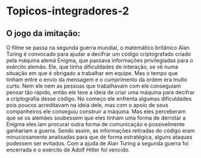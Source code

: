 # Topicos-integradores-2

## O jogo da imitação:

O filme se passa na segunda guerra mundial, o matemático britânico Alan Turing é convocado para ajudar a decifrar um código criptografado criado pela máquina alemã Enigma, que passava informações privilegiadas para o exército alemão. Ele, que tinha dificuldades de interação, se vê numa situação em que é obrigado a trabalhar em equipe. Mas o tempo que tinham entre o envio da mensagem e o cumprimento da ordem era muito curto. Nem ele nem as pessoas que trabalhavam com ele conseguiam pensar tão rápido, então ele teve a ideia de criar uma máquina para decifrar a criptografia desse código. No começo ele enfrenta algumas dificuldades pois poucos acreditavam na ideia dele, mas com o apoio de seus companheiros ele conseguiu construir a máquina. Mas eles perceberam que se os alemães soubessem que eles tinham uma forma de derrotar a Enigma eles iam procurar outra forma de comunicação e possivelmente ganhariam a guerra. Sendo assim, as informações retiradas do código eram minuciosamente analisadas para que de forma estratégica, alguns ataques pudessem ser evitados. Com a ajuda de Alan Turing a segunda guerra foi encerrada e o exército de Adolf Hitler foi vencido.
